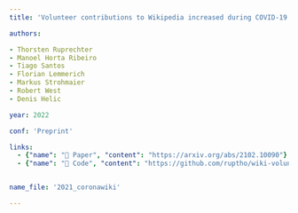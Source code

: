 ```yaml
---
title: 'Volunteer contributions to Wikipedia increased during COVID-19 mobility restrictions'

authors:

- Thorsten Ruprechter
- Manoel Horta Ribeiro
- Tiago Santos
- Florian Lemmerich
- Markus Strohmaier
- Robert West
- Denis Helic

year: 2022

conf: 'Preprint'

links:
  - {"name": "📜 Paper", "content": "https://arxiv.org/abs/2102.10090"}
  - {"name": "🔗️ Code", "content": "https://github.com/ruptho/wiki-volunteers-covid"}


name_file: '2021_coronawiki'

---
```

